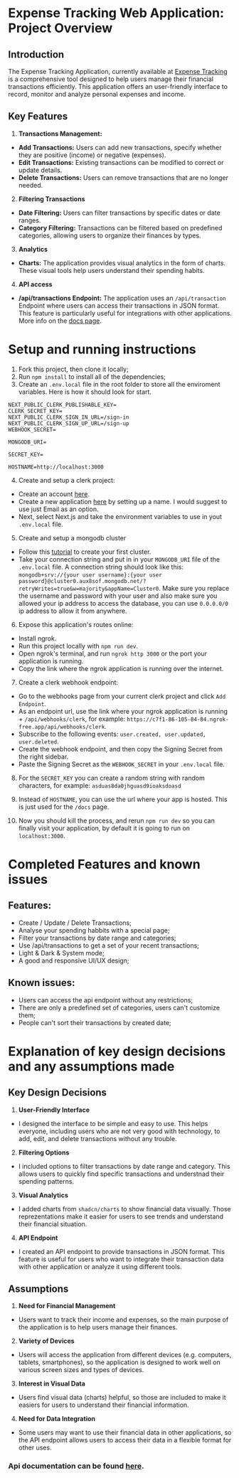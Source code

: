 # Expense Tracking Web Application: Project Overview
## Introduction
The Expense Tracking Application, currently available at [Expense Tracking](https://expense-tracking.xsenny.dev) is a comprehensive tool designed to help users manage their financial transactions efficiently. This application offers an user-friendly interface to record, monitor and analyze personal expenses and income.

## Key Features
1. **Transactions Management:**
- **Add Transactions:** Users can add new transactions, specify whether they are positive (income) or negative (expenses).
- **Edit Transactions:** Existing transactions can be modified to correct or update details.
- **Delete Transactions:** Users can remove transactions that are no longer needed.

2. **Filtering Transactions**
- **Date Filtering:** Users can filter transactions by specific dates or date ranges.
- **Category Filtering:** Transactions can be filtered based on predefined categories, allowing users to organize their finances by types.

3. **Analytics**
- **Charts:** The application provides visual analytics in the form of charts. These visual tools help users understand their spending habits.

4. **API access**
- **/api/transactions Endpoint:** The application uses an `/api/transaction` Endpoint where users can access their transactions in JSON format. This feature is particularly useful for integrations with other applications. More info on the [docs page](https://expense-tracking.xsenny.dev/docs).


# Setup and running instructions
1. Fork this project, then clone it locally;
2. Run `npm install` to install all of the dependencies;
3. Create an `.env.local` file in the root folder to store all the enviroment variables. Here is how it should look for start.
```
NEXT_PUBLIC_CLERK_PUBLISHABLE_KEY=
CLERK_SECRET_KEY=
NEXT_PUBLIC_CLERK_SIGN_IN_URL=/sign-in
NEXT_PUBLIC_CLERK_SIGN_UP_URL=/sign-up
WEBHOOK_SECRET=

MONGODB_URI=

SECRET_KEY=

HOSTNAME=http://localhost:3000
```
4. Create and setup a clerk project:
- Create an account [here](https://dashboard.clerk.com/sign-up?redirect_url=https%3A%2F%2Fdashboard.clerk.com%2F).
- Create a new application [here](https://dashboard.clerk.com/apps/new) by setting up a name. I would suggest to use just Email as an option.
- Next, select Next.js and take the environment variables to use in yout `.env.local` file.

5. Create and setup a mongodb cluster
- Follow this [tutorial](https://www.youtube.com/watch?v=jXgJyuBeb_o) to create your first cluster.
- Take your connection string and put in in your `MONGODB_URI` file of the `.env.local` file. A connection string should look like this: `mongodb+srv://{your user username}:{your user password}@cluster0.aux8sof.mongodb.net/?retryWrites=true&w=majority&appName=Cluster0`. Make sure you replace the username and password with your user and also make sure you allowed your ip address to access the database, you can use `0.0.0.0/0` ip address to allow it from anywhere.

6. Expose this application's routes online: 
- Install ngrok.
- Run this project locally with `npm run dev`.
- Open ngrok's terminal, and run `ngrok http 3000` or the port your application is running.
- Copy the link where the ngrok application is running over the internet.

7. Create a clerk webhook endpoint:
- Go to the webhooks page from your current clerk project and click `Add Endpoint`. 
- As an endpoint url, use the link where your ngrok application is running + `/api/webhooks/clerk`, for example: `https://c7f1-86-105-84-84.ngrok-free.app/api/webhooks/clerk`.
- Subscribe to the following events: `user.created, user.updated, user.deleted`.
- Create the webhook endpoint, and then copy the Signing Secret from the right sidebar.
- Paste the Signing Secret as the `WEBHOOK_SECRET` in your `.env.local` file.

8. For the `SECRET_KEY` you can create a random string with random characters, for example: `asduas8da0jhguasd9ioaksdoasd`

9. Instead of `HOSTNAME`, you can use the url where your app is hosted. This is just used for the `/docs` page.

10. Now you should kill the process, and rerun `npm run dev` so you can finally visit your application, by default it is going to run on `localhost:3000`.

# Completed Features and known issues

## Features:
- Create / Update / Delete Transactions;
- Analyse your spending habbits with a special page;
- Filter your transactions by date range and categories;
- Use /api/transactions to get a set of your recent transactions;
- Light & Dark & System mode;
- A good and responsive UI/UX design;

## Known issues:
- Users can access the api endpoint without any restrictions;
- There are only a predefined set of categories, users can't customize them;
- People can't sort their transactions by created date;

# Explanation of key design decisions and any assumptions made

## Key Design Decisions
1. **User-Friendly Interface**
- I designed the interface to be simple and easy to use. This helps everyone, including users who are not very good with technology, to add, edit, and delete transactions without any trouble.

2. **Filtering Options**
- I included options to filter transactions by date range and category. This allows users to quickly find specific transactions and understnad their spending patterns.

3. **Visual Analytics**
- I added charts from `shadcn/charts` to show financial data visually. Those reprezentations make it easier for users to see trends and understand their financial situation.

4. **API Endpoint**
- I created an API endpoint to provide transactions in JSON format. This feature is useful for users who want to integrate their transaction data with other application or analyze it using different tools.

## Assumptions
1. **Need for Financial Management** 
- Users want to track their income and expenses, so the main purpose of the application is to help users manage their finances.

2. **Variety of Devices**
- Users will access the application from different devices (e.g. computers, tablets, smartphones), so the application is designed to work well on various screen sizes and types of devices.

3. **Interest in Visual Data**
- Users find visual data (charts) helpful, so those are included to make it easiers for users to understand their financial information.

4. **Need for Data Integration**
- Some users may want to use their financial data in other applications, so the API endpoint allows users to access their data in a flexible format for other uses.


### Api documentation can be found [here](https://expends-tracking.xsenny.dev/docs).